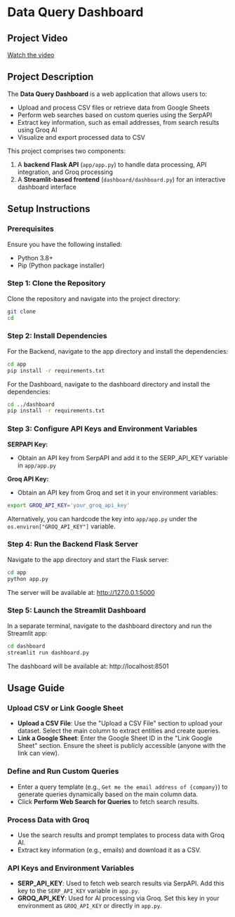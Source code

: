 # Data Query Dashboard
## Project Video
[Watch the video](https://drive.google.com/file/d/12__LLMAdtEc7bFWDvEa8OXXDDXn0w5Dv/view?usp=sharing)

## Project Description

The **Data Query Dashboard** is a web application that allows users to:
- Upload and process CSV files or retrieve data from Google Sheets
- Perform web searches based on custom queries using the SerpAPI
- Extract key information, such as email addresses, from search results using Groq AI
- Visualize and export processed data to CSV


This project comprises two components:
1. A **backend Flask API** (`app/app.py`) to handle data processing, API integration, and Groq processing
2. A **Streamlit-based frontend** (`dashboard/dashboard.py`) for an interactive dashboard interface


## Setup Instructions

### Prerequisites

Ensure you have the following installed:
- Python 3.8+
- Pip (Python package installer)


### Step 1: Clone the Repository

Clone the repository and navigate into the project directory:
```bash
git clone 
cd 
```


### Step 2: Install Dependencies

For the Backend, navigate to the app directory and install the dependencies:
```bash
cd app
pip install -r requirements.txt
```

For the Dashboard, navigate to the dashboard directory and install the dependencies:
```bash
cd ../dashboard
pip install -r requirements.txt
```


### Step 3: Configure API Keys and Environment Variables

**SERPAPI Key:**
- Obtain an API key from SerpAPI and add it to the SERP_API_KEY variable in `app/app.py`


**Groq API Key:**
- Obtain an API key from Groq and set it in your environment variables:
```bash
export GROQ_API_KEY='your_groq_api_key'
```

Alternatively, you can hardcode the key into `app/app.py` under the `os.environ["GROQ_API_KEY"]` variable.


### Step 4: Run the Backend Flask Server

Navigate to the app directory and start the Flask server:
```bash
cd app
python app.py
```

The server will be available at:
http://127.0.0.1:5000


### Step 5: Launch the Streamlit Dashboard

In a separate terminal, navigate to the dashboard directory and run the Streamlit app:
```bash
cd dashboard
streamlit run dashboard.py
```

The dashboard will be available at:
http://localhost:8501

## Usage Guide

### Upload CSV or Link Google Sheet

* **Upload a CSV File**: Use the "Upload a CSV File" section to upload your dataset. Select the main column to extract entities and create queries.
* **Link a Google Sheet**: Enter the Google Sheet ID in the "Link Google Sheet" section. Ensure the sheet is publicly accessible (anyone with the link can view).


### Define and Run Custom Queries

* Enter a query template (e.g., `Get me the email address of {company}`) to generate queries dynamically based on the main column data.
* Click **Perform Web Search for Queries** to fetch search results.


### Process Data with Groq

* Use the search results and prompt templates to process data with Groq AI.
* Extract key information (e.g., emails) and download it as a CSV.


### API Keys and Environment Variables

* **SERP_API_KEY**: Used to fetch web search results via SerpAPI. Add this key to the `SERP_API_KEY` variable in `app.py`.
* **GROQ_API_KEY**: Used for AI processing via Groq. Set this key in your environment as `GROQ_API_KEY` or directly in `app.py`.
